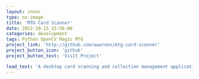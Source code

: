 ```yaml
---
layout: inner
type: no-image
title: 'MTG Card Scanner'
date: 2022-10-15 15:56:00
categories: development
tags: Python OpenCV Magic MTG
project_link: 'http://github.com/awarnes/mtg-card-scanner'
project_button_icon: 'github'
project_button_text: 'Visit Project'

lead_text: 'A desktop card scanning and collection management application for Magic: The Gathering.'
---
```

